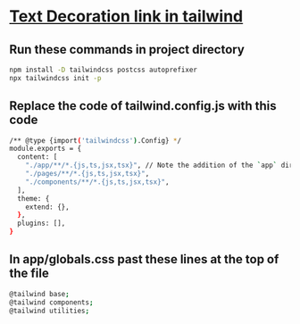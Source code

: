  #  [Text Decoration link in tailwind ](https://tailwindcss.com/docs/text-decoration)
## Run these commands in project directory

```bash
npm install -D tailwindcss postcss autoprefixer
npx tailwindcss init -p
```
## Replace the code of  tailwind.config.js with this code
```bash
/** @type {import('tailwindcss').Config} */
module.exports = {
  content: [
    "./app/**/*.{js,ts,jsx,tsx}", // Note the addition of the `app` directory.
    "./pages/**/*.{js,ts,jsx,tsx}",
    "./components/**/*.{js,ts,jsx,tsx}",
  ],
  theme: {
    extend: {},
  },
  plugins: [],
}
```

##  In app/globals.css past these lines at the top of the file
```bash
@tailwind base;
@tailwind components;
@tailwind utilities;
```
